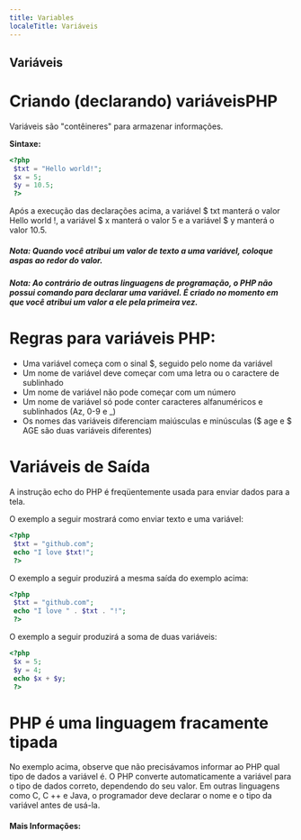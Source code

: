 ```yaml
---
title: Variables
localeTitle: Variáveis
---
```

## Variáveis

# Criando (declarando) variáveis ​​PHP

Variáveis ​​são "contêineres" para armazenar informações.

**Sintaxe:**

```php
<?php 
 $txt = "Hello world!"; 
 $x = 5; 
 $y = 10.5; 
 ?> 
```

Após a execução das declarações acima, a variável $ txt manterá o valor Hello world !, a variável $ x manterá o valor 5 e a variável $ y manterá o valor 10.5.

##### Nota: Quando você atribui um valor de texto a uma variável, coloque aspas ao redor do valor.

##### Nota: Ao contrário de outras linguagens de programação, o PHP não possui comando para declarar uma variável. É criado no momento em que você atribui um valor a ele pela primeira vez.

# Regras para variáveis ​​PHP:

*   Uma variável começa com o sinal $, seguido pelo nome da variável
*   Um nome de variável deve começar com uma letra ou o caractere de sublinhado
*   Um nome de variável não pode começar com um número
*   Um nome de variável só pode conter caracteres alfanuméricos e sublinhados (Az, 0-9 e \_)
*   Os nomes das variáveis ​​diferenciam maiúsculas e minúsculas ($ age e $ AGE são duas variáveis ​​diferentes)

# Variáveis ​​de Saída

A instrução echo do PHP é freqüentemente usada para enviar dados para a tela.

O exemplo a seguir mostrará como enviar texto e uma variável:

```php
<?php 
 $txt = "github.com"; 
 echo "I love $txt!"; 
 ?> 
```

O exemplo a seguir produzirá a mesma saída do exemplo acima:

```php
<?php 
 $txt = "github.com"; 
 echo "I love " . $txt . "!"; 
 ?> 
```

O exemplo a seguir produzirá a soma de duas variáveis:

```php
<?php 
 $x = 5; 
 $y = 4; 
 echo $x + $y; 
 ?> 
```

# PHP é uma linguagem fracamente tipada

No exemplo acima, observe que não precisávamos informar ao PHP qual tipo de dados a variável é. O PHP converte automaticamente a variável para o tipo de dados correto, dependendo do seu valor. Em outras linguagens como C, C ++ e Java, o programador deve declarar o nome e o tipo da variável antes de usá-la.

#### Mais Informações: